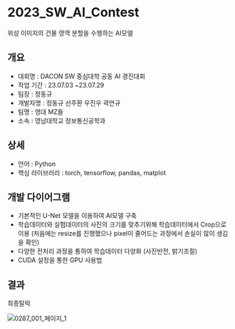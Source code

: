 # 2023_SW_AI_Contest
위성 이미지의 건물 영역 분할을 수행하는 AI모델

## 개요
 - 대회명 : DACON SW 중심대학 공동 AI 경진대회
 - 작업 기간 : 23.07.03 ~23.07.29 
 - 팀장 : 정동규
 - 개발자명 : 정동규 선주환 우진우 곽연규
 - 팀명 : 영대 MZ들
 - 소속 : 영남대학교 정보통신공학과

## 상세
 - 언어 : Python
 - 핵심 라이브러리 : torch, tensorflow, pandas, matplot

## 개발 다이어그램
- 기본적인 U-Net 모델을 이용하여 AI모델 구축
- 학습데이터와 실험데이터의 사진의 크기를 맞추기위해 학습데이터에서 Crop으로 이용 (처음에는 resize를 진행했으나 pixel이 줄어드는 과정에서 손실이 많이 생김을 확인)
- 다양한 전처리 과정을 통하여 학습데이터 다양화 (사진반전, 밝기조절)
- CUDA 설정을 통한 GPU 사용법

## 결과
최종탈락

![0287_001_페이지_1](https://github.com/jdg824/2023_SW_AI_Contest/assets/80143957/11f4a17e-ee60-4c47-ab20-fdafc75398a2)
